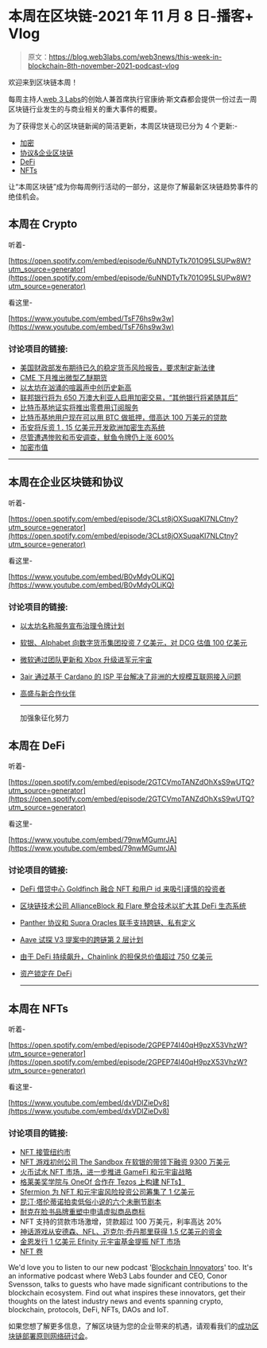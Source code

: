 # 本周在区块链-2021 年 11 月 8 日-播客+ Vlog

> 原文：<https://blog.web3labs.com/web3news/this-week-in-blockchain-8th-november-2021-podcast-vlog>

欢迎来到区块链本周！

每周主持人[](https://twitter.com/conors10%E2%80%8B%E2%80%8B)[web 3 Labs](https://www.web3labs.com/)的创始人兼首席执行官康纳·斯文森都会提供一份过去一周区块链行业发生的与商业相关的重大事件的概要。

为了获得您关心的区块链新闻的简洁更新，本周区块链现已分为 4 个更新:-

*   [加密](#Crypto)
*   [协议&企业区块链](#Enterprise)
*   [DeFi](#DeFi)
*   [NFTs](#NFTs)

让“本周区块链”成为你每周例行活动的一部分，这是你了解最新区块链趋势事件的绝佳机会。

## 本周在 Crypto

听着-

[https://open.spotify.com/embed/episode/6uNNDTyTk701O95LSUPw8W?utm_source=generator](https://open.spotify.com/embed/episode/6uNNDTyTk701O95LSUPw8W?utm_source=generator)

看这里-

[https://www.youtube.com/embed/TsF76hs9w3w](https://www.youtube.com/embed/TsF76hs9w3w)

### 讨论项目的链接:

*   [美国财政部发布期待已久的稳定货币风险报告，要求制定新法律](https://www.theblockcrypto.com/post/122890/us-treasury-releases-long-awaited-report-on-stablecoin-risk-features-request-for-new-laws)
*   [CME 下月推出微型乙醚期货](https://www.theblockcrypto.com/linked/122982/cme-to-launch-micro-ether-futures-next-month)
*   [以太坊在汹涌的喧嚣声中创历史新高](https://decrypt.co/85056/ethereum-hits-new-all-time-high-amid-surging-hashrate)
*   [联邦银行将为 650 万澳大利亚人启用加密交易，“其他银行将紧随其后”](https://cointelegraph.com/news/commonwealth-bank-to-enable-crypto-trading-for-6-5m-aussies-other-banks-will-follow)
*   [比特币基地证实将推出零费用订阅服务](https://decrypt.co/85203/coinbase-subscription-service-zero-fees)
*   [比特币基地用户现在可以用 BTC 做抵押，借高达 100 万美元的贷款](https://www.coinspeaker.com/coinbase-1m-loan-btc-collateral/)
*   [币安将斥资 1 . 15 亿美元开发欧洲加密生态系统](https://cointelegraph.com/news/binance-to-spend-115m-in-france-to-develop-european-crypto-ecosystem)
*   [尽管遭遇惨败和币安调查，鱿鱼令牌仍上涨 600%](https://cointelegraph.com/news/squid-token-up-600-today-despite-debacle-and-binance-investigation)
*   [加密市值](https://coinmarketcap.com/charts/)

* * *

## 本周在企业区块链和协议

听着-

[https://open.spotify.com/embed/episode/3CLst8jOXSuqaKI7NLCtny?utm_source=generator](https://open.spotify.com/embed/episode/3CLst8jOXSuqaKI7NLCtny?utm_source=generator)

看这里-

[https://www.youtube.com/embed/B0vMdyOLiKQ](https://www.youtube.com/embed/B0vMdyOLiKQ)

### 讨论项目的链接:

*   [以太坊名称服务宣布治理令牌计划](https://www.theblockcrypto.com/linked/122925/ethereum-name-service-announces-governance-token-plan)
*   [软银、Alphabet 向数字货币集团投资 7 亿美元，对 DCG 估值 100 亿美元](https://decrypt.co/84948/softbank-alphabet-join-700m-investment-digital-currency-group-valuing-dcg-10b)
*   [微软通过团队更新和 Xbox 升级进军元宇宙](https://cointelegraph.com/news/microsoft-muscles-into-the-metaverse-with-teams-updates-and-xbox-upgrades)
*   [3air 通过基于 Cardano 的 ISP 平台解决了非洲的大规模互联网接入问题](https://www.coinspeaker.com/3air-solves-africas-massive-internet-access-problem-with-cardano-based-isp-platform/)
*   [高盛与新合作伙伴](https://cointelegraph.com/news/goldman-sachs-boosts-tokenization-efforts-with-new-partnership)

    * * *

    加强象征化努力

## 本周在 DeFi

听着-

[https://open.spotify.com/embed/episode/2GTCVmoTANZdOhXsS9wUTQ?utm_source=generator](https://open.spotify.com/embed/episode/2GTCVmoTANZdOhXsS9wUTQ?utm_source=generator)

看这里-

[https://www.youtube.com/embed/79nwMGumrJA](https://www.youtube.com/embed/79nwMGumrJA)

### 讨论项目的链接:

*   [DeFi 借贷中心 Goldfinch 融合 NFT 和用户 id 来吸引谨慎的投资者](https://thedefiant.io/nfts-kyc-goldfinch-identity/)
*   [区块链技术公司 AllianceBlock 和 Flare 整合技术以扩大其 DeFi 生态系统](https://cointelegraph.com/news/blockchain-tech-firms-allianceblock-and-flare-integrate-technologies-to-expand-their-defi-ecosystems)
*   [Panther 协议和 Supra Oracles 联手支持跨链、私有定义](https://www.coinspeaker.com/panther-protocol-supra-oracles-join-forces-enable-cross-chain-private-defi/)
*   [Aave 试探 V3 提案中的跨链第 2 层计划](https://cryptobriefing.com/aave-teases-cross-chain-layer-2-plans-in-v3-proposal/)
*   [由于 DeFi 持续飙升，Chainlink 的担保总价值超过 750 亿美元](https://cointelegraph.com/news/chainlink-s-total-value-secured-surpasses-75b-as-defi-continues-to-surge)
*   [资产锁定在 DeFi](https://www.coingecko.com/)

    * * *

## 本周在 NFTs

听着-

[https://open.spotify.com/embed/episode/2GPEP74I40qH9pzX53VhzW?utm_source=generator](https://open.spotify.com/embed/episode/2GPEP74I40qH9pzX53VhzW?utm_source=generator)

看这里-

[https://www.youtube.com/embed/dxVDIZieDv8](https://www.youtube.com/embed/dxVDIZieDv8)

### 讨论项目的链接:

*   [NFT 接管纽约市](https://www.coindesk.com/business/2021/11/05/nfts-take-over-nyc/)
*   [NFT 游戏初创公司 The Sandbox 在软银的带领下融资 9300 万美元](https://www.theblockcrypto.com/linked/122936/crypto-sandbox-93-million-softbank)
*   [火币试水 NFT 市场，进一步推进 GameFi 和元宇宙战略](https://cointelegraph.com/news/huobi-trials-nft-marketplace-to-further-gamefi-and-metaverse-strategy)
*   [格莱美奖学院与 OneOf 合作在 Tezos 上构建 NFTs】](https://www.coinspeaker.com/grammy-awards-oneof-nfts-tezos/)
*   [Sfermion 为 NFT 和元宇宙风险投资公司筹集了 1 亿美元](https://cointelegraph.com/news/sfermion-raises-100m-for-nft-and-metaverse-ventures)
*   [昆汀·塔伦蒂诺拍卖低俗小说的六个未删节剧本](https://www.theblockcrypto.com/linked/122216/quentin-tarantino-to-auction-six-uncut-scripts-for-pulp-fiction-as-nfts)
*   [耐克在脸书品牌重塑中申请虚拟商品商标](https://decrypt.co/85066/nike-applies-virtual-goods-trademarks-facebooks-meta-rebrand)
*   NFT 支持的贷款市场激增，贷款超过 100 万美元，利率高达 20%
*   [神话游戏从安德森、NFL、迈克尔·乔丹那里获得 1.5 亿美元的资金](https://decrypt.co/85240/mythical-games-series-c-andreessen-nfl-michael-jordan)
*   [金恩发行 1 亿美元 Efinity 元宇宙基金提振 NFT 市场](https://www.theblockcrypto.com/post/123271/enjin-floats-100m-efinity-metaverse-fund-to-boost-nft-marketplace)
*   [NFT 卷](https://nonfungible.com/market/history)

We'd love you to listen to our new podcast '[Blockchain Innovators](https://podcast.web3labs.com/)' too. It's an informative podcast where Web3 Labs founder and CEO, Conor Svensson, talks to guests who have made significant contributions to the blockchain ecosystem. Find out what inspires these innovators, get their thoughts on the latest industry news and events spanning crypto, blockchain, protocols, DeFi, NFTs, DAOs and IoT.

如果您想了解更多信息，了解区块链为您的企业带来的机遇，请观看我们的[成功区块链部署原则网络研讨会](https://www.web3labs.com/principles-webinar)。